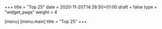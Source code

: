 +++
title = "Top 25"
date = 2020-11-20T14:26:50+01:00
draft = false
type = "widget_page"
weight = 4

[menu]
	[menu.main]
		title = "Top 25"
+++
